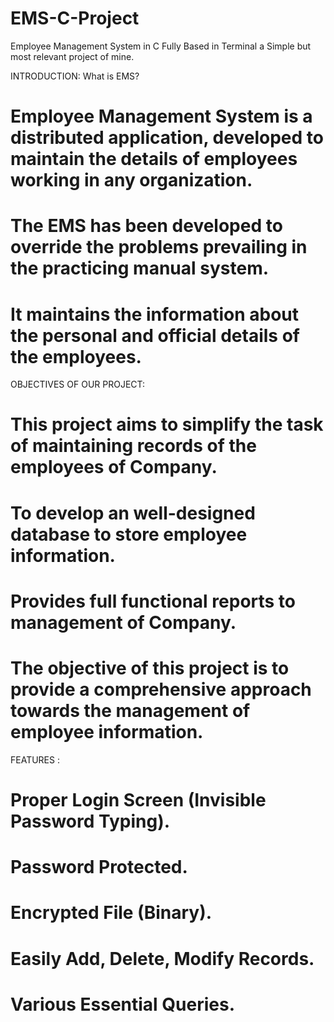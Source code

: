 # EMS-C-Project
Employee Management System in C Fully Based in Terminal a Simple but most relevant project of mine. 




INTRODUCTION:
What is EMS?
#	Employee Management System is a distributed application, developed to maintain the details of employees working in any organization.
#	The EMS has been developed to override the problems prevailing in the practicing manual system.
#	It maintains the information about the personal and official details of the employees.




OBJECTIVES OF OUR PROJECT:
#	This project aims to simplify the task of maintaining records of the employees of Company.
#	To develop an well-designed database to store employee information.
#	Provides full functional reports to management of Company.
#	The objective of this project is to provide a comprehensive approach towards the management of employee information.



FEATURES :
#	Proper Login Screen (Invisible Password Typing).
#	Password Protected.
#	Encrypted File (Binary).
#	Easily Add, Delete, Modify Records.
#	Various Essential Queries.
